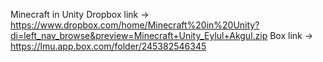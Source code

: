 Minecraft in Unity
Dropbox link -> https://www.dropbox.com/home/Minecraft%20in%20Unity?di=left_nav_browse&preview=Minecraft+Unity_Eylul+Akgul.zip
Box link -> https://lmu.app.box.com/folder/245382546345 
